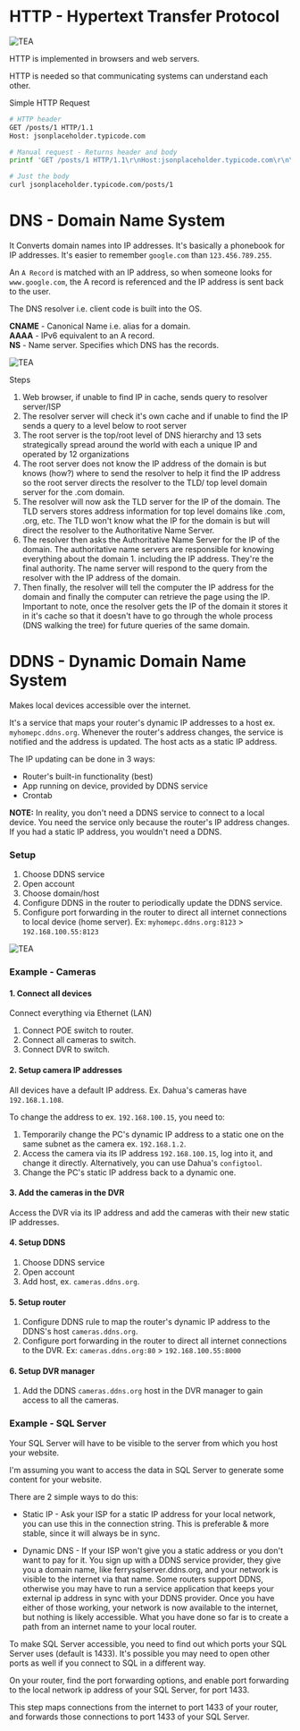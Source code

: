 # HTTP - Hypertext Transfer Protocol

![TEA](../pics/networking/http.jpg)

HTTP is implemented in browsers and web servers.

HTTP is needed so that communicating systems can understand each other.

Simple HTTP Request

```bash
# HTTP header
GET /posts/1 HTTP/1.1
Host: jsonplaceholder.typicode.com

# Manual request - Returns header and body
printf 'GET /posts/1 HTTP/1.1\r\nHost:jsonplaceholder.typicode.com\r\n\r\n' | nc jsonplaceholder.typicode.com 80

# Just the body
curl jsonplaceholder.typicode.com/posts/1
```

# DNS - Domain Name System

It Converts domain names into IP addresses. It's basically a phonebook for IP addresses. It's easier to remember `google.com` than `123.456.789.255`.

An `A Record` is matched with an IP address, so when someone looks for `www.google.com`, the A record is referenced and the IP address is sent back to the user.

The DNS resolver i.e. client code is built into the OS.

**CNAME** - Canonical Name i.e. alias for a domain.  
**AAAA** - IPv6 equivalent to an A record.  
**NS** - Name server. Specifies which DNS has the records.

![TEA](../pics/networking/dns.jpg)

Steps

1.  Web browser, if unable to find IP in cache, sends query to resolver server/ISP
2.  The resolver server will check it's own cache and if unable to find the IP sends a query to a level below to root server
3.  The root server is the top/root level of DNS hierarchy and 13 sets strategically spread around the world with each a unique IP and operated by 12 organizations
4.  The root server does not know the IP address of the domain is but knows (how?) where to send the resolver to help it find the IP address so the root server directs the resolver to the TLD/ top level domain server for the .com domain.
5.  The resolver will now ask the TLD server for the IP of the domain. The TLD servers stores address information for top level domains like .com, .org, etc. The TLD won't know what the IP for the domain is but will direct the resolver to the Authoritative Name Server.
6.  The resolver then asks the Authoritative Name Server for the IP of the domain. The authoritative name servers are responsible for knowing everything about the domain 1. including the IP address. They're the final authority. The name server will respond to the query from the resolver with the IP address of the domain.
7.  Then finally, the resolver will tell the computer the IP address for the domain and finally the computer can retrieve the page using the IP. Important to note, once the resolver gets the IP of the domain it stores it in it's cache so that it doesn't have to go through the whole process (DNS walking the tree) for future queries of the same domain.

# DDNS - Dynamic Domain Name System

Makes local devices accessible over the internet.

It's a service that maps your router's dynamic IP addresses to a host ex. `myhomepc.ddns.org`. Whenever the router's address changes, the service is notified and the address is updated. The host acts as a static IP address.

The IP updating can be done in 3 ways:

-   Router's built-in functionality (best)
-   App running on device, provided by DDNS service
-   Crontab

**NOTE:** In reality, you don't need a DDNS service to connect to a local device. You need the service only because the router's IP address changes. If you had a static IP address, you wouldn't need a DDNS.

### Setup

1. Choose DDNS service
2. Open account
3. Choose domain/host
4. Configure DDNS in the router to periodically update the DDNS service.
5. Configure port forwarding in the router to direct all internet connections to local device (home server). Ex: `myhomepc.ddns.org:8123` > `192.168.100.55:8123`

![TEA](../pics/networking/ddns.jpg)

### Example - Cameras

#### 1. Connect all devices

Connect everything via Ethernet (LAN)

1. Connect POE switch to router.
2. Connect all cameras to switch.
3. Connect DVR to switch.

#### 2. Setup camera IP addresses

All devices have a default IP address. Ex. Dahua's cameras have `192.168.1.108`.

To change the address to ex. `192.168.100.15`, you need to:

1. Temporarily change the PC's dynamic IP address to a static one on the same subnet as the camera ex. `192.168.1.2`.
2. Access the camera via its IP address `192.168.100.15`, log into it, and change it directly. Alternatively, you can use Dahua's `configtool`.
3. Change the PC's static IP address back to a dynamic one.

#### 3. Add the cameras in the DVR

Access the DVR via its IP address and add the cameras with their new static IP addresses.

#### 4. Setup DDNS

1. Choose DDNS service
2. Open account
3. Add host, ex. `cameras.ddns.org`.

#### 5. Setup router

1. Configure DDNS rule to map the router's dynamic IP address to the DDNS's host `cameras.ddns.org`.
2. Configure port forwarding in the router to direct all internet connections to the DVR. Ex: `cameras.ddns.org:80` > `192.168.100.55:8000`

#### 6. Setup DVR manager

1. Add the DDNS `cameras.ddns.org` host in the DVR manager to gain access to all the cameras.

### Example - SQL Server

Your SQL Server will have to be visible to the server from which you host your website.

I'm assuming you want to access the data in SQL Server to generate some content for your website.

There are 2 simple ways to do this:

-   Static IP - Ask your ISP for a static IP address for your local network, you can use this in the connection string. This is preferable & more stable, since it will always be in sync.

-   Dynamic DNS - If your ISP won't give you a static address or you don't want to pay for it. You sign up with a DDNS service provider, they give you a domain name, like ferrysqlserver.ddns.org, and your network is visible to the internet via that name. Some routers support DDNS, otherwise you may have to run a service application that keeps your external ip address in sync with your DDNS provider.
    Once you have either of those working, your network is now available to the internet, but nothing is likely accessible. What you have done so far is to create a path from an internet name to your local router.

To make SQL Server accessible, you need to find out which ports your SQL Server uses (default is 1433). It's possible you may need to open other ports as well if you connect to SQL in a different way.

On your router, find the port forwarding options, and enable port forwarding to the local network ip address of your SQL Server, for port 1433.

This step maps connections from the internet to port 1433 of your router, and forwards those connections to port 1433 of your SQL Server.
